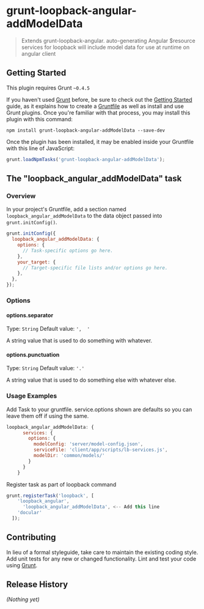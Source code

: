 # grunt-loopback-angular-addModelData

> Extends grunt-loopback-angular. auto-generating Angular $resource services for loopback will include model data for use at runtime on angular client

## Getting Started
This plugin requires Grunt `~0.4.5`

If you haven't used [Grunt](http://gruntjs.com/) before, be sure to check out the [Getting Started](http://gruntjs.com/getting-started) guide, as it explains how to create a [Gruntfile](http://gruntjs.com/sample-gruntfile) as well as install and use Grunt plugins. Once you're familiar with that process, you may install this plugin with this command:

```shell
npm install grunt-loopback-angular-addModelData --save-dev
```

Once the plugin has been installed, it may be enabled inside your Gruntfile with this line of JavaScript:

```js
grunt.loadNpmTasks('grunt-loopback-angular-addModelData');
```

## The "loopback_angular_addModelData" task

### Overview
In your project's Gruntfile, add a section named `loopback_angular_addModelData` to the data object passed into `grunt.initConfig()`.

```js
grunt.initConfig({
  loopback_angular_addModelData: {
    options: {
      // Task-specific options go here.
    },
    your_target: {
      // Target-specific file lists and/or options go here.
    },
  },
});
```

### Options

#### options.separator
Type: `String`
Default value: `',  '`

A string value that is used to do something with whatever.

#### options.punctuation
Type: `String`
Default value: `'.'`

A string value that is used to do something else with whatever else.

### Usage Examples
Add Task to your gruntfile. service.options shown are defaults so you can leave them off if using the same.
```js
loopback_angular_addModelData: {
      services: {
        options: {
          modelConfig: 'server/model-config.json',
          serviceFile: 'client/app/scripts/lb-services.js',
          modelDir: 'common/models/'
        }
      }
    }
```
Register task as part of loopback command

```js
grunt.registerTask('loopback', [
    'loopback_angular',
	  'loopback_angular_addModelData', <-- Add this line
    'docular'
  ]);
```

## Contributing
In lieu of a formal styleguide, take care to maintain the existing coding style. Add unit tests for any new or changed functionality. Lint and test your code using [Grunt](http://gruntjs.com/).

## Release History
_(Nothing yet)_
